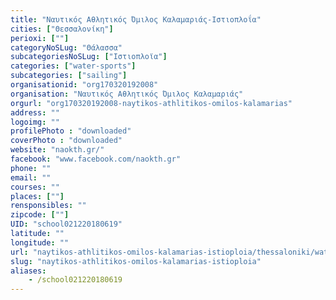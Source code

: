 ```yaml
---
title: "Ναυτικός Αθλητικός Όμιλος Καλαμαριάς-Ιστιοπλοΐα"
cities: ["Θεσσαλονίκη"]
perioxi: [""]
categoryNoSLug: "Θάλασσα"
subcategoriesNoSLug: ["Ιστιοπλοϊα"]
categories: ["water-sports"]
subcategories: ["sailing"]
organisationid: "org170320192008"
organisation: "Ναυτικός Αθλητικός Όμιλος Καλαμαριάς"
orgurl: "org170320192008-naytikos-athlitikos-omilos-kalamarias"
address: ""
logoimg: ""
profilePhoto : "downloaded"
coverPhoto : "downloaded"
website: "naokth.gr/"
facebook: "www.facebook.com/naokth.gr"
phone: ""
email: ""
courses: ""
places: [""]
rensponsibles: ""
zipcode: [""]
UID: "school021220180619"
latitude: ""
longitude: ""
url: "naytikos-athlitikos-omilos-kalamarias-istioploia/thessaloniki/water-sports/sailing"
slug: "naytikos-athlitikos-omilos-kalamarias-istioploia"
aliases:
    - /school021220180619
---
```





